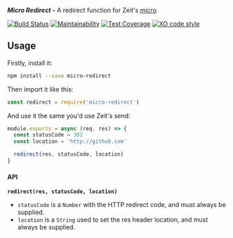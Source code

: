 _**Micro Redirect -**_ A redirect function for Zeit's [micro](https://github.com/zeit/micro)

[![Build Status](https://travis-ci.org/timReynolds/micro-redirect.svg?branch=master)](https://travis-ci.org/timreynolds/micro-redirect)
[![Maintainability](https://api.codeclimate.com/v1/badges/0d5e4eb0820d66791e2d/maintainability)](https://codeclimate.com/github/timReynolds/micro-redirect/maintainability)
[![Test Coverage](https://api.codeclimate.com/v1/badges/0d5e4eb0820d66791e2d/test_coverage)](https://codeclimate.com/github/timReynolds/micro-redirect/test_coverage)
[![XO code style](https://img.shields.io/badge/code_style-XO-5ed9c7.svg)](https://github.com/sindresorhus/xo)

## Usage

Firstly, install it:

```bash
npm install --save micro-redirect
```

Then import it like this:

```js
const redirect = require('micro-redirect')
```

And use it the same you'd use Zeit's send:

```js
module.exports = async (req, res) => {
  const statusCode = 302
  const location = 'http://github.com'

  redirect(res, statusCode, location)
}
```

#### API

**`redirect(res, statusCode, location)`**

- `statusCode` is a `Number` with the HTTP redirect code, and must always be supplied.
- `location` is a `String` used to set the res header location, and must always be supplied.
